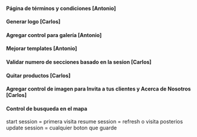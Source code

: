 #### Página de términos y condiciones [Antonio]

#### Generar logo [Carlos]

#### Agregar control para galería [Antonio]

#### Mejorar templates [Antonio]

#### Validar numero de secciones basado en la sesion [Carlos]

#### Quitar productos [Carlos]

#### Agregar control de imagen para Invita a tus clientes y Acerca de Nosotros [Carlos]

#### Control de busqueda en el mapa

start session = primera visita
resume session = refresh o visita posterios
update session = cualquier boton que guarde